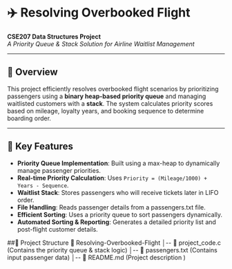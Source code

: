 # ✈️ Resolving Overbooked Flight 

**CSE207 Data Structures Project**  
*A Priority Queue & Stack Solution for Airline Waitlist Management*  

---


## 📌 Overview  
This project efficiently resolves overbooked flight scenarios by prioritizing passengers using a **binary heap-based priority queue** and managing waitlisted customers with a **stack**. The system calculates priority scores based on mileage, loyalty years, and booking sequence to determine boarding order.

---

## 🚀 Key Features  
- **Priority Queue Implementation**: Built using a max-heap to dynamically manage passenger priorities.
- **Real-time Priority Calculation**: Uses `Priority = (Mileage/1000) + Years - Sequence`.
- **Waitlist Stack**: Stores passengers who will receive tickets later in LIFO order.
- **File Handling**: Reads passenger details from a passengers.txt file.
- **Efficient Sorting**: Uses a priority queue to sort passengers dynamically.
- **Automated Sorting & Reporting**: Generates a detailed priority list and post-flight customer details.

##📂 Project Structure
📁 Resolving-Overbooked-Flight
│-- 📄 project_code.c  (Contains the priority queue & stack logic)
│-- 📄 passengers.txt  (Contains input passenger data)
│-- 📄 README.md  (Project description )




